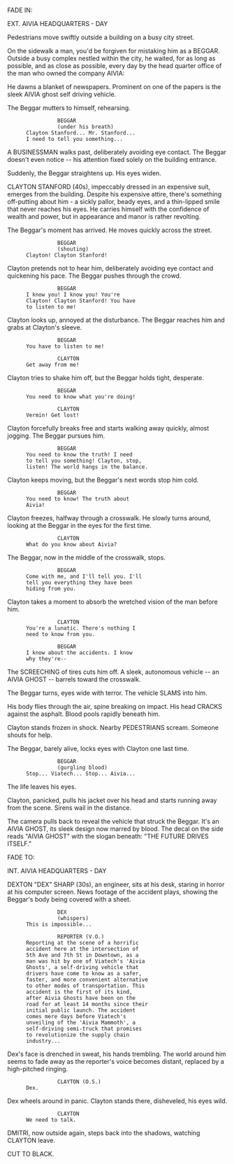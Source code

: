 FADE IN:

EXT. AIVIA HEADQUARTERS - DAY

Pedestrians move swiftly outside a building on a busy city street.

On the sidewalk a man, you'd be forgiven for mistaking him 
as a BEGGAR. Outside a busy complex nestled within the city, 
he waited, for as long as possible, and as close as possible, 
every day by the head quarter office of the man who owned the 
company AIVIA:

He dawns a blanket of newspapers. Prominent on one of the papers
is the sleek AIVIA ghost self driving vehicle.

The Beggar mutters to himself, rehearsing.

                    BEGGAR
                    (under his breath)
          Clayton Stanford... Mr. Stanford... 
          I need to tell you something...

A BUSINESSMAN walks past, deliberately avoiding eye contact. 
The Beggar doesn't even notice -- his attention fixed solely 
on the building entrance.

Suddenly, the Beggar straightens up. His eyes widen.

CLAYTON STANFORD (40s), impeccably dressed in an expensive suit, 
emerges from the building. Despite his expensive attire, there's something 
off-putting about him - a sickly pallor, beady eyes, and a thin-lipped 
smile that never reaches his eyes. He carries himself with the confidence 
of wealth and power, but in appearance and manor is rather revolting.

The Beggar's moment has arrived. He moves quickly across the street.

                    BEGGAR
                    (shouting)
          Clayton! Clayton Stanford!

Clayton pretends not to hear him, deliberately avoiding eye contact and 
quickening his pace. The Beggar pushes through the crowd.

                    BEGGAR
          I know you! I know you! You're 
          Clayton! Clayton Stanford! You have 
          to listen to me!

Clayton looks up, annoyed at the disturbance. The Beggar reaches him 
and grabs at Clayton's sleeve.

                    BEGGAR
          You have to listen to me!

                    CLAYTON
          Get away from me!

Clayton tries to shake him off, but the Beggar holds tight, desperate.

                    BEGGAR
          You need to know what you're doing!

                    CLAYTON
          Vermin! Get lost!

Clayton forcefully breaks free and starts walking away quickly, almost 
jogging. The Beggar pursues him.

                    BEGGAR
          You need to know the truth! I need 
          to tell you something! Clayton, stop, 
          listen! The world hangs in the balance.

Clayton keeps moving, but the Beggar's next words stop him cold.

                    BEGGAR
          You need to know! The truth about 
          Aivia!

Clayton freezes, halfway through a crosswalk. He slowly turns around, 
looking at the Beggar in the eyes for the first time.

                    CLAYTON
          What do you know about Aivia?

The Beggar, now in the middle of the crosswalk, stops.

                    BEGGAR
          Come with me, and I'll tell you. I'll 
          tell you everything they have been 
          hiding from you.

Clayton takes a moment to absorb the wretched vision of the man before 
him.

                    CLAYTON
          You're a lunatic. There's nothing I 
          need to know from you.

                    BEGGAR
          I know about the accidents. I know 
          why they're--

The SCREECHING of tires cuts him off. A sleek, autonomous vehicle -- 
an AIVIA GHOST -- barrels toward the crosswalk.

The Beggar turns, eyes wide with terror. The vehicle SLAMS into him.

His body flies through the air, spine breaking on impact. His head 
CRACKS against the asphalt. Blood pools rapidly beneath him.

Clayton stands frozen in shock. Nearby PEDESTRIANS scream. Someone 
shouts for help.

The Beggar, barely alive, locks eyes with Clayton one last time.

                    BEGGAR
                    (gurgling blood)
          Stop... Viatech... Stop... Aivia...

The life leaves his eyes.

Clayton, panicked, pulls his jacket over his head and starts running 
away from the scene. Sirens wail in the distance.

The camera pulls back to reveal the vehicle that struck the Beggar. 
It's an AIVIA GHOST, its sleek design now marred by blood. The decal 
on the side reads "AIVIA GHOST" with the slogan beneath: "THE FUTURE 
DRIVES ITSELF."

FADE TO:

INT. AIVIA HEADQUARTERS - DAY

DEXTON "DEX" SHARP (30s), an engineer, sits at his desk, staring in 
horror at his computer screen. News footage of the accident plays, 
showing the Beggar's body being covered with a sheet.

                    DEX
                    (whispers)
          This is impossible...

                    REPORTER (V.O.)
          Reporting at the scene of a horrific 
          accident here at the intersection of 
          5th Ave and 7th St in Downtown, as a 
          man was hit by one of Viatech's 'Aivia 
          Ghosts', a self-driving vehicle that 
          drivers have come to know as a safer, 
          faster, and more convenient alternative 
          to other modes of transportation. This 
          accident is the first of its kind, 
          after Aivia Ghosts have been on the 
          road for at least 14 months since their 
          initial public launch. The accident 
          comes mere days before Viatech's 
          unveiling of the 'Aivia Mammoth', a 
          self-driving semi-truck that promises 
          to revolutionize the supply chain 
          industry...

Dex's face is drenched in sweat, his hands trembling. The world around 
him seems to fade away as the reporter's voice becomes distant, 
replaced by a high-pitched ringing.

                    CLAYTON (O.S.)
          Dex.

Dex wheels around in panic. Clayton stands there, disheveled, his eyes 
wild.

                    CLAYTON
          We need to talk.

DMITRI, now outside again, steps back into the shadows, watching CLAYTON
leave.

CUT TO BLACK.
